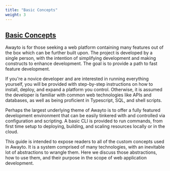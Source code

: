 ```yaml
---
title: "Basic Concepts"
weight: 3
---
```


## [Basic Concepts](#basic-concepts)

Awayto is for those seeking a web platform containing many features out of the box which can be further built upon. The project is developed by a single person, with the intention of simplifying development and making constructs to enhance development. The goal is to provide a path to fast feature development.

If you're a novice developer and are interested in running everything yourself, you will be provided with step-by-step instructions on how to install, deploy, and expand a platform you control. Otherwise, it is assumed the developer is familiar with common web technologies like APIs and databases, as well as being proficient in Typescript, SQL, and shell scripts. 

Perhaps the largest underlying theme of Awayto is to offer a fully featured development environment that can be easily tinkered with and controlled via configuration and scripting. A basic CLI is provided to run commands, from first time setup to deploying, building, and scaling resources locally or in the cloud.

This guide is intended to expose readers to all of the custom concepts used in Awayto. It is a system comprised of many technologies, with an inevitable lot of abstractions to wrangle them. Here we discuss those abstractions, how to use them, and their purpose in the scope of web application development.
